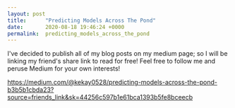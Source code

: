 ```yaml
---
layout: post
title:      "Predicting Models Across The Pond"
date:       2020-08-18 19:46:24 +0000
permalink:  predicting_models_across_the_pond
---
```



I've decided to publish all of my blog posts on my medium page; so I will be linking my friend's share link to read for free! Feel free to follow me and peruse Medium for your own interests!

https://medium.com/@kekay0528/predicting-models-across-the-pond-b3b5b1cbda23?source=friends_link&sk=44256c597b1e61bca1393b5fe8bceecb
